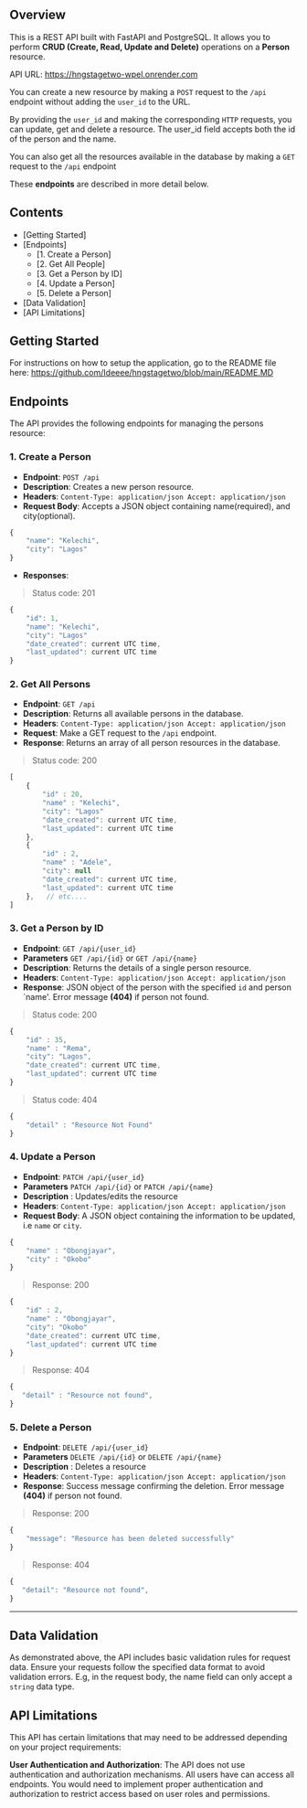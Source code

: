 ## Overview

This is a REST API built with FastAPI and PostgreSQL. It allows you to perform **CRUD (Create, Read, Update and Delete)** operations on a **Person** resource. 

API URL: https://hngstagetwo-wpel.onrender.com

You can create a new resource by making a `POST` request to the `/api` endpoint without adding the `user_id` to the URL. 

By providing the `user_id` and making the corresponding `HTTP` requests, you can update, get and delete a resource. The user_id field accepts both the id of the person and the name.

You can also get all the resources available in the database by making a `GET` request to the `/api` endpoint

These **endpoints** are described in more detail below.

## Contents

- [Getting Started]
- [Endpoints]
    - [1. Create a Person]
    - [2. Get All People]
    - [3. Get a Person by ID]
    - [4. Update a Person]
    - [5. Delete a Person]
- [Data Validation]
- [API Limitations]
    

## Getting Started

For instructions on how to setup the application, go to the README file here: https://github.com/Ideeee/hngstagetwo/blob/main/README.MD

## Endpoints

The API provides the following endpoints for managing the persons resource:

### 1\. Create a Person

- **Endpoint**: `POST /api`
- **Description**: Creates a new person resource.
- **Headers**: `Content-Type: application/json Accept: application/json`
- **Request Body**: Accepts a JSON object containing name(required), and city(optional).

```javascript
{  
    "name": "Kelechi",
    "city": "Lagos"
}
```

- **Responses**: 

>Status code: 201

```javascript
{  
    "id": 1,
    "name": "Kelechi",
    "city": "Lagos"
    "date_created": current UTC time,
    "last_updated": current UTC time
}
```

    

### 2\. Get All Persons

- **Endpoint**: `GET /api`
- **Description**: Returns all available persons in the database.
- **Headers**: `Content-Type: application/json Accept: application/json`
- **Request**: Make a GET request to the `/api` endpoint.
- **Response**: Returns an array of all person resources in the database.

>Status code: 200

```javascript
[
    {  
        "id" : 20,
        "name" : "Kelechi",
        "city": "Lagos"
        "date_created": current UTC time,
        "last_updated": current UTC time
    },
    {  
        "id" : 2,
        "name" : "Adele",
        "city": null
        "date_created": current UTC time,
        "last_updated": current UTC time
    },   // etc....
] 
```
    

### 3\. Get a Person by ID

- **Endpoint**: `GET /api/{user_id}`
- **Parameters** `GET /api/{id}` or `GET /api/{name}`
- **Description**: Returns the details of a single person resource.
- **Headers**: `Content-Type: application/json Accept: application/json`
- **Response**: JSON object of the person with the specified `id` and person `name'. Error message **(404)** if person not found.

>Status code: 200

```javascript
{  
    "id" : 35,
    "name" : "Rema",
    "city": "Lagos",
    "date_created": current UTC time,
    "last_updated": current UTC time
}
```

>Status code: 404

```javascript
{  
    "detail" : "Resource Not Found"
}
```
    

### 4\. Update a Person

- **Endpoint**: `PATCH /api/{user_id}`
- **Parameters** `PATCH /api/{id}` or `PATCH /api/{name}`
- **Description** : Updates/edits the resource
- **Headers**: `Content-Type: application/json Accept: application/json`
- **Request Body**: A JSON object containing the information to be updated, i.e `name` or `city`.

```javascript
{
    "name" : "Obongjayar",
    "city" : "Okobo"
}
```

>Response: 200

```javascript
{
    "id" : 2,
    "name" : "Obongjayar",
    "city": "Okobo"
    "date_created": current UTC time,
    "last_updated": current UTC time
}
```

>Response: 404
    
 ```javascript
{  
    "detail" : "Resource not found",
}
```
    

### 5\. Delete a Person

- **Endpoint**: `DELETE /api/{user_id}`
- **Parameters** `DELETE /api/{id}` or `DELETE /api/{name}`
- **Description** : Deletes a resource
- **Headers**: `Content-Type: application/json Accept: application/json`
- **Response**: Success message confirming the deletion. Error message **(404)** if person not found. 

>Response: 200

```javascript
{
    "message": "Resource has been deleted successfully"
}
```
>Response: 404
    
 ```javascript
{  
    "detail": "Resource not found",
}
```
---

## Data Validation

As demonstrated above, the API includes basic validation rules for request data. Ensure your requests follow the specified data format to avoid validation errors. E.g, in the request body, the name field can only accept a `string` data type.


## API Limitations

This API has certain limitations that may need to be addressed depending on your project requirements:

**User Authentication and Authorization**: The API does not use authentication and authorization mechanisms. All users have can access all endpoints. You would need to implement proper authentication and authorization to restrict access based on user roles and permissions.



